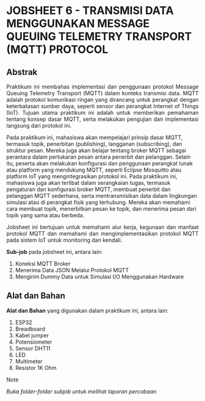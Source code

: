 # JOBSHEET 6 - TRANSMISI DATA MENGGUNAKAN MESSAGE QUEUING TELEMETRY TRANSPORT (MQTT) PROTOCOL

## Abstrak
<p align="justify">Praktikum ini membahas implementasi dan penggunaan protokol Message Queuing Telemetry Transport (MQTT) dalam konteks transmisi data. MQTT adalah protokol komunikasi ringan yang dirancang untuk perangkat dengan keterbatasan sumber daya, seperti sensor dan perangkat Internet of Things (IoT). Tujuan utama praktikum ini adalah untuk memberikan pemahaman tentang konsep dasar MQTT, serta melakukan pengujian dan implementasi langsung dari protokol ini.

Pada praktikum ini, mahasiswa akan mempelajari prinsip dasar MQTT, termasuk topik, penerbitan (publishing), langganan (subscribing), dan struktur pesan. Mereka juga akan belajar tentang broker MQTT sebagai perantara dalam pertukaran pesan antara penerbit dan pelanggan. Selain itu, peserta akan melakukan konfigurasi dan penggunaan perangkat lunak atau platform yang mendukung MQTT, seperti Eclipse Mosquitto atau platform IoT yang mengintegrasikan protokol ini. Pada praktikum ini, mahasiswa juga akan terlibat dalam serangkaian tugas, termasuk pengaturan dan konfigurasi broker MQTT, membuat penerbit dan pelanggan MQTT sederhana, serta mentransmisikan data dalam lingkungan simulasi atau di perangkat fisik yang terhubung. Mereka akan memahami cara membuat topik, menerbitkan pesan ke topik, dan menerima pesan dari topik yang sama atau berbeda.</p>

<p align="justify">Jobsheet ini bertujuan untuk memahami alur kerja, kegunaan dan manfaat protokol MQTT dan memahami dan mengimplementasikan protokol MQTT pada sistem IoT untuk monitoring dan kendali.</p>

**Sub-job** pada jobsheet ini, antara lain:
1. Koneksi MQTT Broker
2. Menerima Data JSON Melalui Protokol MQTT
3. Mengirim Dummy Data untuk Simulasi I/O Menggunakan Hardware

## Alat dan Bahan
**Alat dan Bahan** yang digunakan dalam praktikum ini, antara lain:
1) ESP32
2) Breadboard
3) Kabel jumper
4) Potensiometer
5) Sensor DHT11
6) LED
7) Multimeter
8) Resistor 1K Ohm

> [!NOTE]  
> *Buka folder-folder subjob untuk melihat laporan percobaan*
